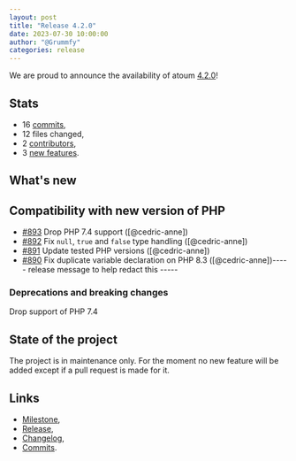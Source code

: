 ```yaml
---
layout: post
title: "Release 4.2.0"
date: 2023-07-30 10:00:00
author: "@Grummfy"
categories: release
---
```


We are proud to announce the availability of atoum [4.2.0][milestone]!

## Stats

* 16 [commits][commits],
* 12 files changed,
* 2 [contributors][contributors],
* 3 [new features][changelog].

## What's new

## Compatibility with new version of PHP

* [#893](https://github.com/atoum/atoum/pull/893) Drop PHP 7.4 support ([@cedric-anne])
* [#892](https://github.com/atoum/atoum/pull/892) Fix `null`, `true` and `false` type handling ([@cedric-anne])
* [#891](https://github.com/atoum/atoum/pull/891) Update tested PHP versions ([@cedric-anne])
* [#890](https://github.com/atoum/atoum/pull/890) Fix duplicate variable declaration on PHP 8.3 ([@cedric-anne])----- release message to help redact this -----

### Deprecations and breaking changes

Drop support of PHP 7.4

## State of the project

The project is in maintenance only. For the moment no new feature will be added except if a pull request is made for it.

## Links

* [Milestone][milestone],
* [Release][release],
* [Changelog][changelog],
* [Commits][commits].

[milestone]: https://github.com/atoum/atoum/issues?q=milestone%3A4.2.0+is%3Aclosed
[release]: https://github.com/atoum/atoum/releases/tag/4.2.0
[changelog]: https://github.com/atoum/atoum/blob/master/CHANGELOG.md#420---2023-07-30
[commits]: https://github.com/atoum/atoum/compare/4.1.0...4.2.0
[contributors]: https://github.com/orgs/atoum/teams/contributors
